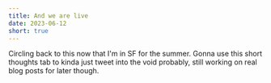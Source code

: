 ```yaml
---
title: And we are live
date: 2023-06-12
short: true
---
```


Circling back to this now that I'm in SF for the summer. Gonna use this short thoughts tab to kinda just tweet into the void probably, still working on real blog posts for later though.
